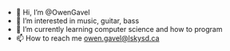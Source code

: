 - 👋 Hi, I’m @OwenGavel
- 👀 I’m interested in music, guitar, bass
- 🌱 I’m currently learning computer science and how to program
- 📫 How to reach me owen.gavel@lskysd.ca

<!---
OwenGavel/OwenGavel is a ✨ special ✨ repository because its `README.md` (this file) appears on your GitHub profile.
You can click the Preview link to take a look at your changes.
--->
